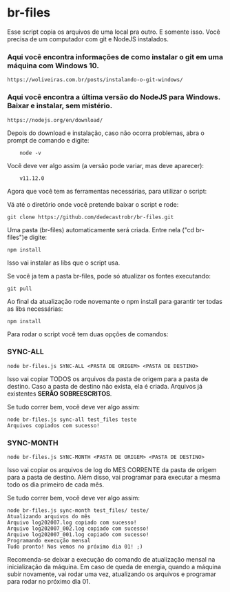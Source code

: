 # br-files

Esse script copia os arquivos de uma local pra outro. E somente isso.
Você precisa de um computador com git e NodeJS instalados. 

### Aqui você encontra informações de como instalar o git em uma máquina com Windows 10.
    https://woliveiras.com.br/posts/instalando-o-git-windows/

### Aqui você encontra a última versão do NodeJS para Windows. Baixar e instalar, sem mistério.
    https://nodejs.org/en/download/

Depois do download e instalação, caso não ocorra problemas, abra o prompt de comando e digite:

```
    node -v
```
Você deve ver algo assim (a versão pode variar, mas deve aparecer):
```
    v11.12.0
```

Agora que você tem as ferramentas necessárias, para utilizar o script:


Vá até o diretório onde você pretende baixar o script e rode:
```
git clone https://github.com/dedecastrobr/br-files.git
```
Uma pasta (br-files) automaticamente será criada. Entre nela ("cd br-files")e digite:
```
npm install
```
Isso vai instalar as libs que o script usa.

Se você ja tem a pasta br-files, pode só atualizar os fontes executando:
```
git pull
```
Ao final da atualização rode novemante o npm install para garantir ter todas as libs necessárias:
```
npm install
```


Para rodar o script você tem duas opções de comandos:

### SYNC-ALL
```
node br-files.js SYNC-ALL <PASTA DE ORIGEM> <PASTA DE DESTINO>
```

Isso vai copiar TODOS os arquivos da pasta de origem para a pasta de destino. Caso a pasta de destino não exista, ela é criada. Arquivos já existentes **SERÃO SOBREESCRITOS**. 

Se tudo correr bem, você deve ver algo assim:
```
node br-files.js sync-all test_files teste
Arquivos copiados com sucesso!
```

### SYNC-MONTH
```
node br-files.js SYNC-MONTH <PASTA DE ORIGEM> <PASTA DE DESTINO>
```

Isso vai copiar os arquivos de log do MES CORRENTE da pasta de origem para a pasta de destino. Além disso, vai programar para executar a mesma todo os dia primeiro de cada mês. 

Se tudo correr bem, você deve ver algo assim:
```
node br-files.js sync-month test_files/ teste/
Atualizando arquivos do mês
Arquivo log202007.log copiado com sucesso!
Arquivo log202007_002.log copiado com sucesso!
Arquivo log202007_001.log copiado com sucesso!
Programando execução mensal
Tudo pronto! Nos vemos no próximo dia 01! ;) 
```


Recomenda-se deixar a execução do comando de atualização mensal na inicialização da máquina. Em caso de queda de energia, quando a máquina subir novamente, vai rodar uma vez, atualizando os arquivos e programar para rodar no próximo dia 01. 